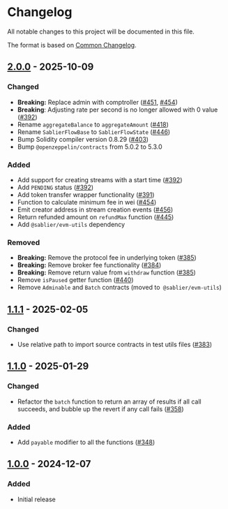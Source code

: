 # Changelog

All notable changes to this project will be documented in this file.

The format is based on [Common Changelog](https://common-changelog.org/).

[2.0.0]: https://github.com/sablier-labs/flow/compare/v1.1.1...v2.0.0
[1.1.1]: https://github.com/sablier-labs/flow/compare/v1.1.0...v1.1.1
[1.1.0]: https://github.com/sablier-labs/flow/compare/v1.0.0...v1.1.0
[1.0.0]: https://github.com/sablier-labs/flow/releases/tag/v1.0.0

## [2.0.0] - 2025-10-09

### Changed

- **Breaking:** Replace admin with comptroller ([#451](https://github.com/sablier-labs/flow/pull/451),
  [#454](https://github.com/sablier-labs/flow/pull/454))
- **Breaking**: Adjusting rate per second is no longer allowed with 0 value
  ([#392](https://github.com/sablier-labs/flow/pull/392))
- Rename `aggregateBalance` to `aggregateAmount` ([#418](https://github.com/sablier-labs/flow/pull/418))
- Rename `SablierFlowBase` to `SablierFlowState` ([#446](https://github.com/sablier-labs/flow/pull/446))
- Bump Solidity compiler version 0.8.29 ([#403](https://github.com/sablier-labs/flow/pull/403))
- Bump `@openzeppelin/contracts` from 5.0.2 to 5.3.0

### Added

- Add support for creating streams with a start time ([#392](https://github.com/sablier-labs/flow/pull/392))
- Add `PENDING` status ([#392](https://github.com/sablier-labs/flow/pull/392))
- Add token transfer wrapper functionality ([#391](https://github.com/sablier-labs/flow/pull/391))
- Function to calculate minimum fee in wei ([#454](https://github.com/sablier-labs/flow/pull/454))
- Emit creator address in stream creation events ([#456](https://github.com/sablier-labs/flow/pull/456))
- Return refunded amount on `refundMax` function ([#445](https://github.com/sablier-labs/flow/pull/445))
- Add `@sablier/evm-utils` dependency

### Removed

- **Breaking:** Remove the protocol fee in underlying token ([#385](https://github.com/sablier-labs/flow/pull/385))
- **Breaking:** Remove broker fee functionality ([#384](https://github.com/sablier-labs/flow/pull/384))
- **Breaking:** Remove return value from `withdraw` function ([#385](https://github.com/sablier-labs/flow/pull/385))
- Remove `isPaused` getter function ([#440](https://github.com/sablier-labs/flow/pull/440))
- Remove `Adminable` and `Batch` contracts (moved to` @sablier/evm-utils`)

## [1.1.1] - 2025-02-05

### Changed

- Use relative path to import source contracts in test utils files
  ([#383](https://github.com/sablier-labs/flow/pull/383))

## [1.1.0] - 2025-01-29

### Changed

- Refactor the `batch` function to return an array of results if all call succeeds, and bubble up the revert if any call
  fails ([#358](https://github.com/sablier-labs/flow/pull/358))

### Added

- Add `payable` modifier to all the functions ([#348](https://github.com/sablier-labs/flow/pull/348))

## [1.0.0] - 2024-12-07

### Added

- Initial release
